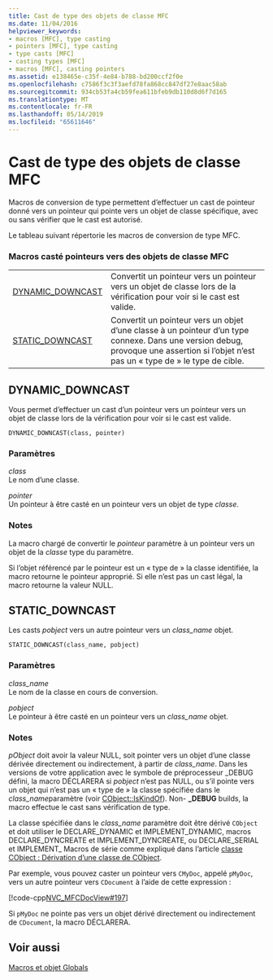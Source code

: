 ```yaml
---
title: Cast de type des objets de classe MFC
ms.date: 11/04/2016
helpviewer_keywords:
- macros [MFC], type casting
- pointers [MFC], type casting
- type casts [MFC]
- casting types [MFC]
- macros [MFC], casting pointers
ms.assetid: e138465e-c35f-4e84-b788-bd200ccf2f0e
ms.openlocfilehash: c7586f3c3f3aefd78fa868cc847df27e8aac58ab
ms.sourcegitcommit: 934cb53fa4cb59fea611bfeb9db110d8d6f7d165
ms.translationtype: MT
ms.contentlocale: fr-FR
ms.lasthandoff: 05/14/2019
ms.locfileid: "65611646"
---
```

# <a name="type-casting-of-mfc-class-objects"></a>Cast de type des objets de classe MFC

Macros de conversion de type permettent d’effectuer un cast de pointeur donné vers un pointeur qui pointe vers un objet de classe spécifique, avec ou sans vérifier que le cast est autorisé.

Le tableau suivant répertorie les macros de conversion de type MFC.

### <a name="macros-that-cast-pointers-to-mfc-class-objects"></a>Macros casté pointeurs vers des objets de classe MFC

|||
|-|-|
|[DYNAMIC_DOWNCAST](#dynamic_downcast)|Convertit un pointeur vers un pointeur vers un objet de classe lors de la vérification pour voir si le cast est valide.|
|[STATIC_DOWNCAST](#static_downcast)|Convertit un pointeur vers un objet d’une classe à un pointeur d’un type connexe. Dans une version debug, provoque une assertion si l’objet n’est pas un « type de » le type de cible.|

##  <a name="dynamic_downcast"></a>  DYNAMIC_DOWNCAST

Vous permet d’effectuer un cast d’un pointeur vers un pointeur vers un objet de classe lors de la vérification pour voir si le cast est valide.

```
DYNAMIC_DOWNCAST(class, pointer)
```

### <a name="parameters"></a>Paramètres

*class*<br/>
Le nom d’une classe.

*pointer*<br/>
Un pointeur à être casté en un pointeur vers un objet de type *classe*.

### <a name="remarks"></a>Notes

La macro chargé de convertir le *pointeur* paramètre à un pointeur vers un objet de la *classe* type du paramètre.

Si l’objet référencé par le pointeur est un « type de » la classe identifiée, la macro retourne le pointeur approprié. Si elle n’est pas un cast légal, la macro retourne la valeur NULL.

##  <a name="static_downcast"></a>  STATIC_DOWNCAST

Les casts *pobject* vers un autre pointeur vers un *class_name* objet.

```
STATIC_DOWNCAST(class_name, pobject)
```

### <a name="parameters"></a>Paramètres

*class_name*<br/>
Le nom de la classe en cours de conversion.

*pobject*<br/>
Le pointeur à être casté en un pointeur vers un *class_name* objet.

### <a name="remarks"></a>Notes

*pObject* doit avoir la valeur NULL, soit pointer vers un objet d’une classe dérivée directement ou indirectement, à partir de *class_name*. Dans les versions de votre application avec le symbole de préprocesseur _DEBUG défini, la macro DÉCLARERA si *pobject* n’est pas NULL, ou s’il pointe vers un objet qui n’est pas un « type de » la classe spécifiée dans le *class_name*paramètre (voir [CObject::IsKindOf](../../mfc/reference/cobject-class.md#iskindof)). Non- **_DEBUG** builds, la macro effectue le cast sans vérification de type.

La classe spécifiée dans le *class_name* paramètre doit être dérivé `CObject` et doit utiliser le DECLARE_DYNAMIC et IMPLEMENT_DYNAMIC, macros DECLARE_DYNCREATE et IMPLEMENT_DYNCREATE, ou DECLARE_SERIAL et IMPLEMENT_ Macros de série comme expliqué dans l’article [classe CObject : Dérivation d’une classe de CObject](../../mfc/deriving-a-class-from-cobject.md).

Par exemple, vous pouvez caster un pointeur vers `CMyDoc`, appelé `pMyDoc`, vers un autre pointeur vers `CDocument` à l’aide de cette expression :

[!code-cpp[NVC_MFCDocView#197](../../mfc/codesnippet/cpp/type-casting-of-mfc-class-objects_1.cpp)]

Si `pMyDoc` ne pointe pas vers un objet dérivé directement ou indirectement de `CDocument`, la macro DÉCLARERA.

## <a name="see-also"></a>Voir aussi

[Macros et objet Globals](../../mfc/reference/mfc-macros-and-globals.md)

